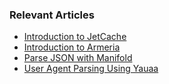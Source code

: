 ### Relevant Articles
- [Introduction to JetCache](https://www.baeldung.com/jetcache-cache-abstraction-library)
- [Introduction to Armeria](https://www.baeldung.com/armeria)
- [Parse JSON with Manifold](https://www.baeldung.com/manifold-parsing-json)
- [User Agent Parsing Using Yauaa](https://www.baeldung.com/java-yauaa-user-agent-parsing)
